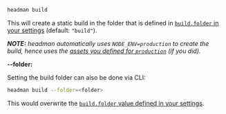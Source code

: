 ```bash
headman build
```

This will create a static build in the folder that is defined in [`build.folder` in your settings](/configuration/options#build) (default: `"build"`).

_**NOTE:** headman automatically uses `NODE_ENV=production` to create the build, hence uses the [assets you defined for `production`](/configuration/options#assets) (if you did)._

**--folder:**

Setting the build folder can also be done via CLI:

```bash
headman build --folder=<folder>
```

This would overwrite the [`build.folder` value defined in your settings](/configuration/options#build).
